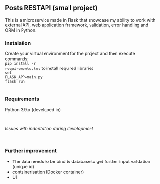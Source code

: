<b><h2>Posts RESTAPI (small project)</h2></b>
This is a microservice made in Flask that showcase my ability to work with external API, web application framework, validation, error handling and ORM in Python.
<br>

<b><h3>Instalation</h3></b>
Create your virtual environment for the project and then execute commands:
<code>
<br>pip install -r requirements.txt</code> to install required libraries
<br><code>set FLASK_APP=main.py</code>
<br><code>flask run</code>
<br>
<br>

<b><h3>Requirements</h3></b>
Python 3.9.x (developed in)

<br>

<i>Issues with indentation during development</i>

<br>
<h3>Further improvement</h3>
<ul>
<li>The data needs to be bind to database to get further input validation (unique id)</li>
<li>containerisation (Docker container)</li>
<li>UI</li>
</ul>